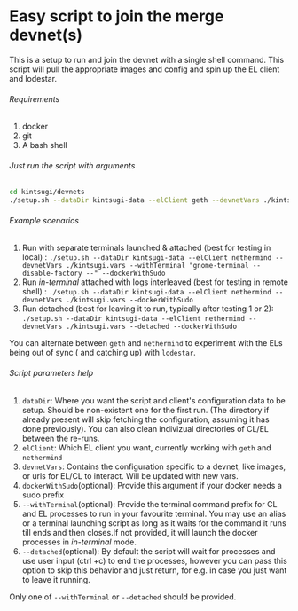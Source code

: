 # Easy script to join the merge devnet(s)

This is a setup to run and join the devnet with a single shell command. This script will pull the appropriate images and config and spin up the EL client and lodestar.

###### Requirements

1. docker
2. git
3. A bash shell

###### Just run the script with arguments

```bash
cd kintsugi/devnets
./setup.sh --dataDir kintsugi-data --elClient geth --devnetVars ./kintsugi.vars [--dockerWithSudo --withTerminal "gnome-terminal --disable-factory --"]
```

###### Example scenarios

1. Run with separate terminals launched & attached (best for testing in local) :
   `./setup.sh --dataDir kintsugi-data --elClient nethermind --devnetVars ./kintsugi.vars --withTerminal "gnome-terminal --disable-factory --" --dockerWithSudo `
2. Run _in-terminal_ attached with logs interleaved (best for testing in remote shell) :
   `./setup.sh --dataDir kintsugi-data --elClient nethermind --devnetVars ./kintsugi.vars --dockerWithSudo`
3. Run detached (best for leaving it to run, typically after testing 1 or 2):
   `./setup.sh --dataDir kintsugi-data --elClient nethermind --devnetVars ./kintsugi.vars --detached --dockerWithSudo`

You can alternate between `geth` and `nethermind` to experiment with the ELs being out of sync ( and catching up) with `lodestar`.

###### Script parameters help

1. `dataDir`: Where you want the script and client's configuration data to be setup. Should be non-existent one for the first run. (The directory if already present will skip fetching the configuration, assuming it has done previously). You can also clean indivizual directories of CL/EL between the re-runs.
2. `elClient`: Which EL client you want, currently working with `geth` and `nethermind`
3. `devnetVars`: Contains the configuration specific to a devnet, like images, or urls for EL/CL to interact. Will be updated with new vars.
4. `dockerWithSudo`(optional): Provide this argument if your docker needs a sudo prefix
5. `--withTerminal`(optional): Provide the terminal command prefix for CL and EL processes to run in your favourite terminal.
   You may use an alias or a terminal launching script as long as it waits for the command it runs till ends and then closes.If not provided, it will launch the docker processes in _in-terminal_ mode.
6. `--detached`(optional): By default the script will wait for processes and use user input (ctrl +c) to end the processes, however you can pass this option to skip this behavior and just return, for e.g. in case you just want to leave it running.

Only one of `--withTerminal` or `--detached` should be provided.
